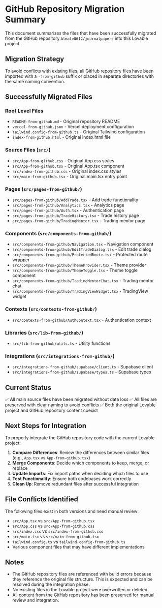# GitHub Repository Migration Summary

This document summarizes the files that have been successfully migrated from the GitHub repository `Aleale0612/journalpapers` into this Lovable project.

## Migration Strategy
To avoid conflicts with existing files, all GitHub repository files have been imported with a `-from-github` suffix or placed in separate directories with the same naming convention.

## Successfully Migrated Files

### Root Level Files
- `README-from-github.md` - Original repository README
- `vercel-from-github.json` - Vercel deployment configuration 
- `tailwind.config-from-github.ts` - Original Tailwind configuration
- `index-from-github.html` - Original index.html file

### Source Files (`src/`)
- `src/App-from-github.css` - Original App.css styles
- `src/App-from-github.tsx` - Original App.tsx component
- `src/index-from-github.css` - Original index.css styles
- `src/main-from-github.tsx` - Original main.tsx entry point

### Pages (`src/pages-from-github/`)
- `src/pages-from-github/AddTrade.tsx` - Add trade functionality
- `src/pages-from-github/Analytics.tsx` - Analytics page
- `src/pages-from-github/Auth.tsx` - Authentication page
- `src/pages-from-github/TradeHistory.tsx` - Trade history page
- `src/pages-from-github/TradingMentor.tsx` - Trading mentor page

### Components (`src/components-from-github/`)
- `src/components-from-github/Navigation.tsx` - Navigation component
- `src/components-from-github/EditTradeDialog.tsx` - Edit trade dialog
- `src/components-from-github/ProtectedRoute.tsx` - Protected route wrapper
- `src/components-from-github/ThemeProvider.tsx` - Theme provider
- `src/components-from-github/ThemeToggle.tsx` - Theme toggle component
- `src/components-from-github/TradingMentorChat.tsx` - Trading mentor chat
- `src/components-from-github/TradingViewWidget.tsx` - TradingView widget

### Contexts (`src/contexts-from-github/`)
- `src/contexts-from-github/AuthContext.tsx` - Authentication context

### Libraries (`src/lib-from-github/`)
- `src/lib-from-github/utils.ts` - Utility functions

### Integrations (`src/integrations-from-github/`)
- `src/integrations-from-github/supabase/client.ts` - Supabase client
- `src/integrations-from-github/supabase/types.ts` - Supabase types

## Current Status
✅ All main source files have been migrated without data loss
✅ All files are preserved with clear naming to avoid conflicts
✅ Both the original Lovable project and GitHub repository content coexist

## Next Steps for Integration
To properly integrate the GitHub repository code with the current Lovable project:

1. **Compare Differences**: Review the differences between similar files (e.g., `App.tsx` vs `App-from-github.tsx`)
2. **Merge Components**: Decide which components to keep, merge, or replace
3. **Update Imports**: Fix import paths when deciding which files to use
4. **Test Functionality**: Ensure both codebases work correctly
5. **Clean Up**: Remove redundant files after successful integration

## File Conflicts Identified
The following files exist in both versions and need manual review:
- `src/App.tsx` vs `src/App-from-github.tsx`
- `src/App.css` vs `src/App-from-github.css`
- `src/index.css` vs `src/index-from-github.css`
- `src/main.tsx` vs `src/main-from-github.tsx`
- `tailwind.config.ts` vs `tailwind.config-from-github.ts`
- Various component files that may have different implementations

## Notes
- The GitHub repository files are referenced with build errors because they reference the original file structure. This is expected and can be resolved during the integration phase.
- No existing files in the Lovable project were overwritten or deleted.
- All content from the GitHub repository has been preserved for manual review and integration.